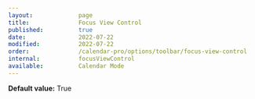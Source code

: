 ```yaml
---
layout:             page
title:              Focus View Control
published:          true
date:               2022-07-22
modified:           2022-07-22
order:              /calendar-pro/options/toolbar/focus-view-control
internal:           focusViewControl
available:          Calendar Mode
---
```

**Default value:** True
